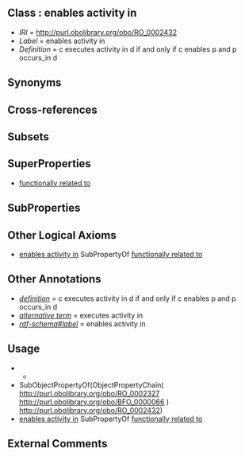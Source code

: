 
## Class : enables activity in

 * *IRI* = http://purl.obolibrary.org/obo/RO_0002432
 * *Label* = enables activity in
 * *Definition* = c executes activity in d if and only if c enables p and p occurs_in d

## Synonyms


## Cross-references


## Subsets


## SuperProperties

 * [functionally related to](../../RO/28/RO_0002328.md)

## SubProperties


## Other Logical Axioms

 * [enables activity in](../../RO/32/RO_0002432.md) SubPropertyOf [functionally related to](../../RO/28/RO_0002328.md)

## Other Annotations

 * *[definition](../../IAO/15/IAO_0000115.md)* = c executes activity in d if and only if c enables p and p occurs_in d
 * *[alternative term](../../IAO/18/IAO_0000118.md)* = executes activity in
 * *[rdf-schema#label](../../el/rdf-schema#label.md)* = enables activity in

## Usage

 * -
 * SubObjectPropertyOf(ObjectPropertyChain( <http://purl.obolibrary.org/obo/RO_0002327> <http://purl.obolibrary.org/obo/BFO_0000066> ) <http://purl.obolibrary.org/obo/RO_0002432>)
 * [enables activity in](../../RO/32/RO_0002432.md) SubPropertyOf [functionally related to](../../RO/28/RO_0002328.md)

## External Comments

